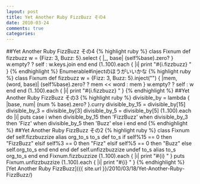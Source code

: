 ```yaml
---
layout: post
title: Yet Another Ruby FizzBuzz その4
date: 2010-03-24
comments: true
categories:
---
```


##Yet Another Ruby FizzBuzz その4
{% highlight ruby %}
class Fixnum
  def fizzbuzz
    w = {Fizz: 3, Buzz: 5}.select { |_, base| (self%base).zero? }
    w.empty? ? self : w.keys.join
  end
end
(1..100).each { |i| print "#{i.fizzbuzz} " }
{% endhighlight %}
Enumerable#injectのほうがいいかな
{% highlight ruby %}
class Fixnum
  def fizzbuzz
    w = {Fizz: 3, Buzz: 5}.inject("") { |mem, (word, base)| (self%base).zero? ? mem << word : mem }
    w.empty? ? self : w
  end
end
(1..100).each { |i| print "#{i.fizzbuzz} " }
{% endhighlight %}
##Yet Another Ruby FizzBuzz その3
{% highlight ruby %}
divisible_by = lambda { |base, num| (num % base).zero? }.curry
divisible_by_15 = divisible_by[15]
divisible_by_3 = divisible_by[3]
divisible_by_5 = divisible_by[5]
(1..100).each do |i|
  puts case i
       when divisible_by_15 then 'FizzBuzz'
       when divisible_by_3 then 'Fizz'
       when divisible_by_5 then 'Buzz'
       else i
       end
end
{% endhighlight %}
##Yet Another Ruby FizzBuzz その2
{% highlight ruby %}
class Fixnum
  def self.fizzbuzzize
    alias org_to_s to_s
    def to_s
      if    self%15 == 0 then "FizzBuzz"
      elsif self%3  == 0 then "Fizz"
      elsif self%5  == 0 then "Buzz"
      else self.org_to_s
      end
    end
  end
  def self.unfizzbuzzize
    undef to_s
    alias to_s org_to_s
  end
end
Fixnum.fizzbuzzize
(1..100).each { |i| print "#{i} " }
puts
Fixnum.unfizzbuzzize
(1..100).each { |i| print "#{i} " }
{% endhighlight %}
[Yet Another Ruby FizzBuzz]({{ site.url }}/2010/03/18/Yet-Another-Ruby-FizzBuzz/)
